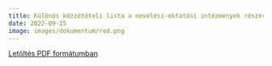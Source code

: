 ```yaml
---
title: Különös közzétételi lista a nevelési-oktatási intézmények részére
date: 2022-09-15
image: images/dokumentum/red.png
---
```


[Letöltés PDF formátumban](kulonos.kozzeteteli_2223.pdf)
